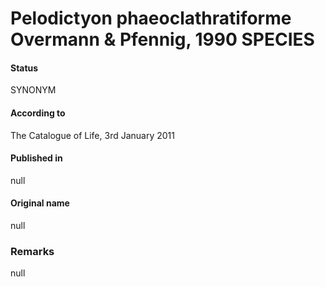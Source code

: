 # Pelodictyon phaeoclathratiforme Overmann & Pfennig, 1990 SPECIES

#### Status
SYNONYM

#### According to
The Catalogue of Life, 3rd January 2011

#### Published in
null

#### Original name
null

### Remarks
null